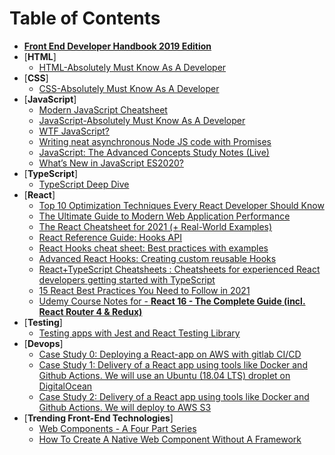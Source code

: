 # Table of Contents

- [**Front End Developer Handbook 2019 Edition**](./FrontEndHandBook/Front-end-Developer-Handbook-2019.pdf)
- [**HTML**]
  - [HTML-Absolutely Must Know As A Developer](#html-absolutely-must-know-as-a-developer)
- [**CSS**]
  - [CSS-Absolutely Must Know As A Developer](#css-absolutely-must-know-as-a-developer)
- [**JavaScript**]
  - [Modern JavaScript Cheatsheet](./JavaScript/modern-js-cheatsheet.md)
  - [JavaScript-Absolutely Must Know As A Developer](./JavaScript/javascript-absolutely-must-know-as-a-developer.md)
  - [WTF JavaScript?](./JavaScript/wtfjs/README.md)
  - [Writing neat asynchronous Node JS code with Promises](./JavaScript/writing-neat-asynchronous-node-js-code-with-promises.md)
  - [JavaScript: The Advanced Concepts Study Notes (Live)](./JavaScript/javascript-advanced-concepts/README.md)
  - [What’s New in JavaScript ES2020?](./JavaScript/whats-new-in-javascript-es2020.md)
- [**TypeScript**]
  - [TypeScript Deep Dive](https://basarat.gitbook.io/typescript/)
- [**React**]
  - [Top 10 Optimization Techniques Every React Developer Should Know](./React/top-10-optimization-techniques-every-react-developer-should-know.pdf)
  - [The Ultimate Guide to Modern Web Application Performance](./React/the-ultimate-guide-to-modern-web-application-performance.pdf)
  - [The React Cheatsheet for 2021‬ (+ Real-World Examples)](./React/the-react-cheatsheet-for-2021.md)
  - [React Reference Guide: Hooks API](./React/react-reference-guide-hooks-api.pdf)
  - [React Hooks cheat sheet: Best practices with examples](./React/react-hooks-cheat-sheet-unlock-solutions-to-common-problems.pdf)
  - [Advanced React Hooks: Creating custom reusable Hooks](./React/advanced-react-hooks-creating-custom-reusable-hooks.pdf)
  - [React+TypeScript Cheatsheets : Cheatsheets for experienced React developers getting started with TypeScript](./React/react_plus_typescript_cheatsheet/README.md)
  - [15 React Best Practices You Need to Follow in 2021](./React/15-React-Best-Practices-You-Need-to-Follow-in-2021.pdf) 
  - [Udemy Course Notes for - **React 16 - The Complete Guide (incl. React Router 4 & Redux)**](./React/react_udemy_course_notes/README.md)
- [**Testing**]
  - [Testing apps with Jest and React Testing Library](./Testing/testing-react-apps-with-jest-and-react-testing-library.pdf)
- [**Devops**]
  - [Case Study 0: Deploying a React-app on AWS with gitlab CI/CD](./DevOps/deploying-a-react-app-on-aws-with-gitlab-ci.pdf)
  - [Case Study 1: Delivery of a React app using tools like Docker and Github Actions. We will use an Ubuntu (18.04 LTS) droplet on DigitalOcean](./DevOps/react-with-actions/README.md)
  - [Case Study 2: Delivery of a React app using tools like Docker and Github Actions. We will deploy to AWS S3](./DevOps/react-nextjs-rest-api/.github/workflows/CI-deploy-main-to-aws-development.yml)
- [**Trending Front-End Technologies**]
  - [Web Components - A Four Part Series](./TrendingTechnolgies/web_components/README.md)
  - [How To Create A Native Web Component Without A Framework](./TrendingTechnolgies/native_web_components_without_framework/README.md)
  